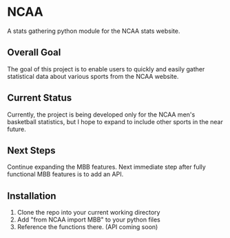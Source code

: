 # NCAA
A stats gathering python module for the NCAA stats website.

## Overall Goal
The goal of this project is to enable users to quickly and easily gather statistical data about various sports from the NCAA website.

## Current Status
Currently, the project is being developed only for the NCAA men's basketball statistics, but I hope to expand to include other sports in the near future.

## Next Steps
Continue expanding the MBB features. Next immediate step after fully functional MBB features is to add an API.


## Installation
1. Clone the repo into your current working directory
2. Add "from NCAA import MBB" to your python files
3. Reference the functions there. (API coming soon)
